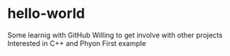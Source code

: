 # hello-world
Some learnig with GitHub
Willing to get involve with other projects
Interested in C++ and Phyon
First example
